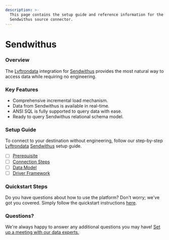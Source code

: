 ```yaml
---
description: >-
  This page contains the setup guide and reference information for the
  Sendwithus source connector.
---
```


# Sendwithus

### Overview

The [Lyftrondata](https://www.lyftrondata.com/) integration for [Sendwithus](https://www.lyftrondata.com/integration/business-analytics/sendwithus/) provides the most natural way to access data while requiring no engineering.

### Key Features

* Comprehensive incremental load mechanism.
* Data from Sendwithus is available in real-time.
* ANSI SQL is fully supported to query data with ease.
* Ready to query Sendwithus relational schema model.

### Setup Guide

To connect to your destination without engineering, follow our step-by-step [Lyftrondata](https://www.lyftrondata.com/) [Sendwithus](https://www.lyftrondata.com/integration/business-analytics/sendwithus/) setup guide.

* [ ] [Prerequisite](prerequisite.md)
* [ ] [Connection Steps](connection-steps.md)
* [ ] [Data Model](data-model/erd.md)
* [ ] [Driver Framework](driver-framework/)

### Quickstart Steps

Do you have questions about how to use the platform? Don't worry; we've got you covered. Simply follow the quickstart instructions [here](broken-reference).

### Questions? <a href="#questions" id="questions"></a>

We're always happy to answer any additional questions you may have! [Set up a meeting with our data experts.](https://www.lyftrondata.com/book-a-meeting/)
